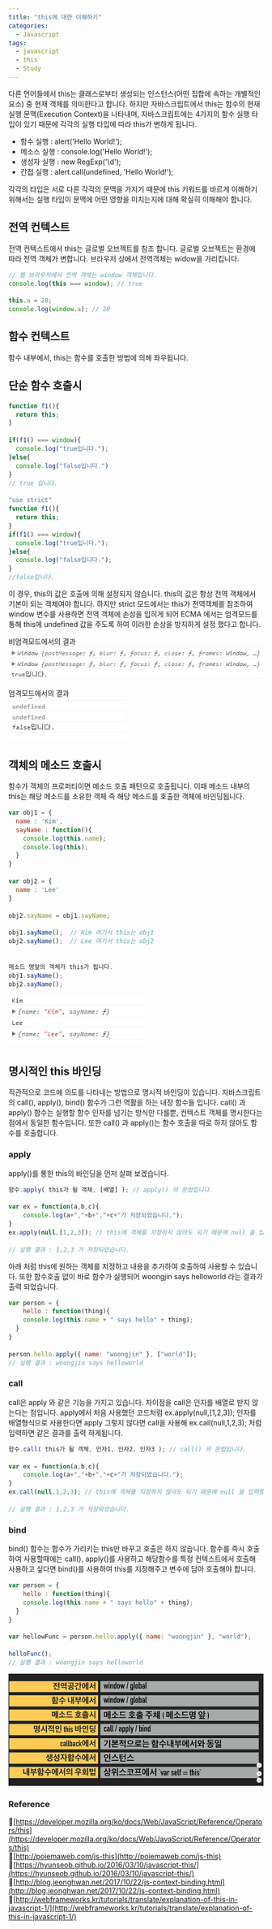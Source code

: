 ```yaml
---
title: "this에 대한 이해하기"
categories:
  - Javascript
tags:
  - javascript
  - this
  - Study
---
```


다른 언어들에서 this는 클래스로부터 생성되는 인스턴스(어떤 집합에 속하는 개별적인 요소) 중 현재 객체를 의미한다고 합니다. 하지만 자바스크립트에서 this는 함수의 현재 실행 문맥(Execution Context)을 나타내며, 자바스크립트에는 4가지의 함수 실행 타입이 있기 때문에 각각의 실행 타입에 따라 this가 변하게 됩니다.

- 함수 실행 : alert('Hello World!');
- 메소스 실행 : console.log('Hello World!');
- 생성자 실행 : new RegExp('\d');
- 간접 실행 : alert.call(undefined, 'Hello World!');

각각의 타입은 서로 다른 각각의 문맥을 가지기 때문에 this 키워드를 바르게 이해하기 위해서는 실행 타입이 문맥에 어떤 영향을 미치는지에 대해 확실히 이해해야 합니다. 

## 전역 컨텍스트 
전역 컨텍스트에서 this는 글로벌 오브젝트를 참조 합니다. 글로벌 오브젝트는 환경에 따라 전역 객체가 변합니다. 브라우저 상에서 전역객체는 widow을 가리킵니다.  
```javascript
// 웹 브라우저에서 전역 객체는 window 객체입니다.
console.log(this === window); // true

this.a = 28;
console.log(window.a); // 28
```

## 함수 컨텍스트
함수 내부에서, this는 함수를 호출한 방법에 의해 좌우됩니다.

## 단순 함수 호출시
```javascript
function f1(){
  return this;
}

if(f1() === window){
  console.log("true입니다.");
}else{
  console.log("false입니다.")
}
// true 입니다.

"use strict"
function f1(){
  return this;
}
if(f1() === window){
  console.log("true입니다.");
}else{
  console.log("false입니다.");
}
//false입니다.
```
이 경우, this의 값은 호출에 의해 설정되지 않습니다. this의 값은 항상 전역 객체에서 기본이 되는 객체여야 합니다.
하지만 strict 모드에서는 this가 전역객체를 참조하여 window 변수를 사용하면 전역 객체에 손상을 입히게 되어 
ECMA 에서는 엄격모드를 통해 this에 undefined 값을 주도록 하여 이러한 손상을 방지하게 설정 했다고 합니다.

비엄격모드에서의 결과   
![this_img01](/assets/images/this_img01.png)

엄격모드에서의 결과   
![this_img02](/assets/images/this_img02.png)

## 객체의 메소드 호출시
함수가 객체의 프로퍼티이면 메소드 호출 패턴으로 호출됩니다. 이때 메소드 내부의 this는 해당 메소드를 소유한 객체 즉 해당 메소드를 호출한 객체에 바인딩됩니다. 

```javascript
var obj1 = {
  name : 'Kim',
  sayName : function(){
    console.log(this.name);
    console.log(this);
  }
}

var obj2 = {
  name : 'Lee'
}

obj2.sayName = obj1.sayName;

obj1.sayName();  // Kim 여기서 this는 obj1
obj2.sayName();  // Lee 여기서 this는 obj2


메소드 명앞의 객체가 this가 됩니다.
obj1.sayName();
obj2.sayName();
```
![this_img03](/assets/images/this_img03.png)

## 명시적인 this 바인딩
직관적으로 코드에 의도를 나타내는 방법으로 명시적 바인딩이 있습니다. 자바스크립트의 call(), apply(), bind() 함수가 그런 역활을 하는 내장 함수들 입니다. call() 과 apply() 함수는 실행할 함수 인자를 넘기는 방식만 다를뿐, 컨텍스트 객체를 명시한다는 점에서 동일한 함수입니다. 또한 call() 과 apply()는 함수 호출을 따로 하지 않아도 함수를 호출합니다. 

### apply
apply()를 통한 this의 바인딩을 먼저 살펴 보겠습니다.

```javascript
함수.apply( this가 될 객체, [배열] ); // apply() 의 문법입니다.

var ex = function(a,b,c){
	console.log(a+","+b+","+c+"가 저장되었습니다.");
}
ex.apply(null,[1,2,3]); // this에 객체를 지정하지 않아도 되기 때문에 null 을 입력했습니다.

// 실행 결과 : 1,2,3 가 저장되었습니다.
```

아래 처럼 this에 원하는 객체를 지정하고 내용을 추가하여 호출하여 사용할 수 있습니다. 또한 함수호출 없이 바로 함수가 실행되어 woongjin says helloworld 라는 결과가 출력 되었습니다.

```javascript
var person = {
    hello : function(thing){
    console.log(this.name + " says hello" + thing);
  }
}

person.hello.apply({ name: "woongjin" }, ["world"]);
// 실행 결과 : woongjin says helloworld
```

### call
call은 apply 와 같은 기능을 가지고 있습니다. 차이점을 call은 인자를 배열로 받지 않는다는 점입니다.
apply에서 처음 사용했던 코드처럼 ex.apply(null,[1,2,3]); 인자를 배열형식으로 사용한다면 apply 그렇지 않다면 
call을 사용해 ex.call(null,1,2,3); 처럼 입력하면 같은 결과를 출력 하게됩니다.

```javascript
함수.call( this가 될 객체, 인자1, 인자2, 인자3 ); // call() 의 문법입니다.

var ex = function(a,b,c){
	console.log(a+","+b+","+c+"가 저장되었습니다.");
}
ex.call(null,1,2,3); // this에 객체를 지정하지 않아도 되기 때문에 null 을 입력했습니다.

// 실행 결과 : 1,2,3 가 저장되었습니다.
```

### bind
bind() 함수는 함수가 가리키는 this만 바꾸고 호출은 하지 않습니다. 함수를 즉시 호출하여 사용할때에는 call(), apply()를 사용하고
해당함수를 특정 컨텍스트에서 호출해 사용하고 싶다면 bind()를 사용하여 this를 지정해주고 변수에 담아 호출해야 합니다. 

```javascript
var person = {
    hello : function(thing){
    console.log(this.name + " says hello" + thing);
  }
}

var hellowFunc = person.hello.apply({ name: "woongjin" }, "world");

helloFunc();
// 실행 결과 : woongjin says helloworld
```

![this_img04](/assets/images/this_img04.png)

### Reference
🔗[https://developer.mozilla.org/ko/docs/Web/JavaScript/Reference/Operators/this](https://developer.mozilla.org/ko/docs/Web/JavaScript/Reference/Operators/this)   
🔗[http://poiemaweb.com/js-this](http://poiemaweb.com/js-this)   
🔗[https://hyunseob.github.io/2016/03/10/javascript-this/](https://hyunseob.github.io/2016/03/10/javascript-this/)   
🔗[http://blog.jeonghwan.net/2017/10/22/js-context-binding.html](http://blog.jeonghwan.net/2017/10/22/js-context-binding.html)   
🔗[http://webframeworks.kr/tutorials/translate/explanation-of-this-in-javascript-1/](http://webframeworks.kr/tutorials/translate/explanation-of-this-in-javascript-1/)